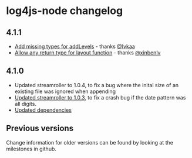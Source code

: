 # log4js-node changelog

## 4.1.1
* [Add missing types for addLevels](https://github.com/log4js-node/log4js-node/pull/867) - thanks [@Ivkaa](https://github.com/Ivkaa)
* [Allow any return type for layout function](https://github.com/log4js-node/log4js-node/pull/845) - thanks [@xinbenlv](https://github.com/xinbenlv)

## 4.1.0

* Updated streamroller to 1.0.4, to fix a bug where the inital size of an existing file was ignored when appending
* [Updated streamroller to 1.0.3](https://github.com/log4js-node/log4js-node/pull/841), to fix a crash bug if the date pattern was all digits.
* [Updated dependencies](https://github.com/log4js-node/log4js-node/pull/840)

## Previous versions
Change information for older versions can be found by looking at the milestones in github.
